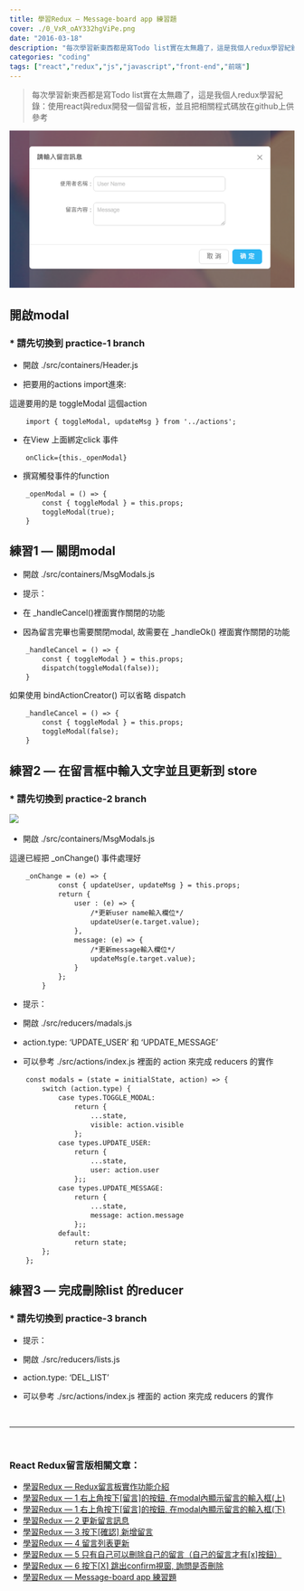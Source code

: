 ```yaml
---
title: 學習Redux — Message-board app 練習題
cover: ./0_VxR_oAY332hgViPe.png
date: "2016-03-18"
description: "每次學習新東西都是寫Todo list實在太無趣了，這是我個人redux學習紀錄：使用react與redux開發一個留言板，並且把相關程式碼放在github上供參考"
categories: "coding"
tags: ["react","redux","js","javascript","front-end","前端"]
---
```


> 每次學習新東西都是寫Todo list實在太無趣了，這是我個人redux學習紀錄：使用react與redux開發一個留言板，並且把相關程式碼放在github上供參考


![](./0_99AKRwNYrEYJZ8Cb.png)


## 開啟modal

### * 請先切換到 practice-1 branch

* 開啟 ./src/containers/Header.js

* 把要用的actions import進來:

這邊要用的是 toggleModal 這個action

```
    import { toggleModal, updateMsg } from '../actions';
```

* 在View 上面綁定click 事件

```
    onClick={this._openModal}
```

* 撰寫觸發事件的function
```
    _openModal = () => {
        const { toggleModal } = this.props;
        toggleModal(true);
    }
```

## 練習1 — 關閉modal

* 開啟 ./src/containers/MsgModals.js

* 提示：

* 在 _handleCancel()裡面實作關閉的功能

* 因為留言完畢也需要關閉modal, 故需要在 _handleOk() 裡面實作關閉的功能
```
    _handleCancel = () => {
        const { toggleModal } = this.props;
        dispatch(toggleModal(false));
    }
```

如果使用 bindActionCreator() 可以省略 dispatch

```
    _handleCancel = () => {
        const { toggleModal } = this.props;
        toggleModal(false);
    }
```

## 練習2 — 在留言框中輸入文字並且更新到 store

### * 請先切換到 practice-2 branch

![](https://cdn-images-1.medium.com/max/2000/0*99AKRwNYrEYJZ8Cb.png)

* 開啟 ./src/containers/MsgModals.js

這邊已經把 _onChange() 事件處理好
```
    _onChange = (e) => {
            const { updateUser, updateMsg } = this.props;
            return {
                user : (e) => {
                    /*更新user name輸入欄位*/
                    updateUser(e.target.value);
                },
                message: (e) => {
                    /*更新message輸入欄位*/
                    updateMsg(e.target.value);
                }
            };
        }
```
* 提示：

* 開啟 ./src/reducers/madals.js

* action.type: ‘UPDATE_USER’ 和 ‘UPDATE_MESSAGE’

* 可以參考 ./src/actions/index.js 裡面的 action 來完成 reducers 的實作

```
    const modals = (state = initialState, action) => {
        switch (action.type) {
            case types.TOGGLE_MODAL:
                return {
                    ...state,
                    visible: action.visible
                };
            case types.UPDATE_USER:
                return {
                    ...state,
                    user: action.user
                };;
            case types.UPDATE_MESSAGE:
                return {
                    ...state,
                    message: action.message
                };;
            default:
                return state;
        };
    };
```

## 練習3 — 完成刪除list 的reducer

### * 請先切換到 practice-3 branch

* 提示：

* 開啟 ./src/reducers/lists.js

* action.type: ‘DEL_LIST’

* 可以參考 ./src/actions/index.js 裡面的 action 來完成 reducers 的實作



<br/>
<hr/>
<br/>


### React Redux留言版相關文章：
- <a href="/blog/react-redux-messageboard-0-intro/">學習Redux — Redux留言板實作功能介紹</a><br/>
- <a href="/blog/react-redux-messageboard-1/">學習Redux — 1 右上角按下[留言]的按鈕, 在modal內顯示留言的輸入框(上)</a><br/>
- <a href="/blog/react-redux-messageboard-1-2/">學習Redux — 1 右上角按下[留言]的按鈕, 在modal內顯示留言的輸入框(下)</a><br/>
- <a href="/blog/react-redux-messageboard-2">學習Redux — 2 更新留言訊息</a><br/>
- <a href="/blog/react-redux-messageboard-3/">學習Redux — 3 按下[確認] 新增留言</a><br/>
- <a href="/blog/react-redux-messageboard-4/">學習Redux — 4 留言列表更新</a><br/>
- <a href="/blog/react-redux-messageboard-5/">學習Redux — 5 只有自己可以刪除自己的留言（自己的留言才有[x]按鈕）</a><br/>
- <a href="/blog/react-redux-messageboard-6/">學習Redux — 6 按下[X] 跳出confirm視窗, 詢問是否刪除</a><br/>
- <a href="/blog/react-redux-messageboard-7-practice/">學習Redux — Message-board app 練習題</a><br/>
